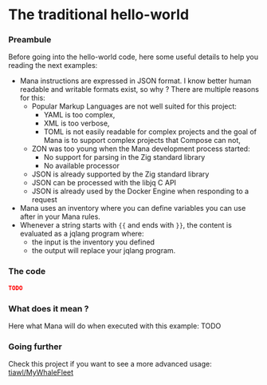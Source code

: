 # The traditional hello-world

### Preambule

Before going into the hello-world code, here some useful details to help you reading the next examples:
* Mana instructions are expressed in JSON format. I know better human readable and writable formats exist, so why ? There are multiple reasons for this:
    * Popular Markup Languages are not well suited for this project:
        * YAML is too complex,
        * XML is too verbose,
        * TOML is not easily readable for complex projects and the goal of Mana is to support complex projects that Compose can not,
    * ZON was too young when the Mana development process started:
        * No support for parsing in the Zig standard library
        * No available processor
    * JSON is already supported by the Zig standard library
    * JSON can be processed with the libjq C API
    * JSON is already used by the Docker Engine when responding to a request
* Mana uses an inventory where you can define variables you can use after in your Mana rules.
* Whenever a string starts with `{{` and ends with `}}`, the content is evaluated as a jqlang program where:
    * the input is the inventory you defined
    * the output will replace your jqlang program.

### The code

```json
TODO
```

### What does it mean ?

Here what Mana will do when executed with this example:
TODO

### Going further

Check this project if you want to see a more advanced usage: [tiawl/MyWhaleFleet](https://github.com/tiawl/MyWhaleFleet)
